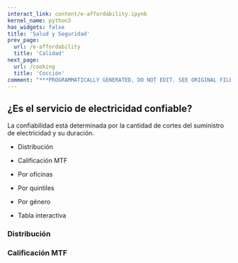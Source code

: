 ```yaml
---
interact_link: content/e-affordability.ipynb
kernel_name: python3
has_widgets: false
title: 'Salud y Seguridad'
prev_page:
  url: /e-affordability
  title: 'Calidad'
next_page:
  url: /cooking
  title: 'Cocción'
comment: "***PROGRAMMATICALLY GENERATED, DO NOT EDIT. SEE ORIGINAL FILES IN /content***"
---
```


## ¿Es el servicio de electricidad confiable?

La confiabilidad está determinada por la cantidad de cortes del suministro de electricidad y su duración. 

* Distribución

* Calificación MTF

* Por oficinas

* Por quintiles

* Por género

* Tabla interactiva



### Distribución

### Calificación MTF
